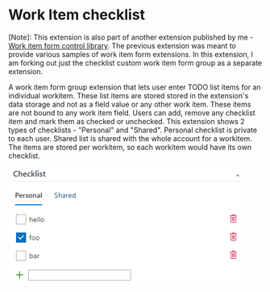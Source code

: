 # Work Item checklist

[Note]: This extension is also part of another extension published by me - <a href="https://marketplace.visualstudio.com/items?itemName=mohitbagra.vsts-wit-control-library">Work item form control library</a>.
The previous extension was meant to provide various samples of work item form extensions. In this extension, I am forking out just the checklist custom work item form group as a separate extension.

A work item form group extension that lets user enter TODO list items for an individual workitem. These list items are stored stored in the extension's data storage and not as a field value or any other work item. These items are not bound to any work item field. 
Users can add, remove any checklist item and mark them as checked or unchecked. This extension shows 2 types of checklists - "Personal" and "Shared". Personal checklist is private to each user. Shared list is shared with the whole account for a workitem. The items are stored per workitem, so each workitem would have its own checklist.

![Group](img/checklist.png)
